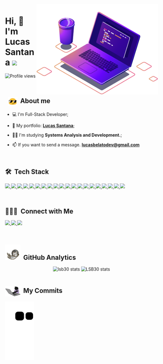 
<img src="images/computer-illustration.png" min-width="400px" max-width="450px" width="400px" align="right" alt="Computador">
<h1 align="left">Hi, 🍕 I'm Lucas Santana
 <img src="https://raw.githubusercontent.com/kaueMarques/kaueMarques/master/hi.gif" width="30"></h1>

<p align="left"> <img src="https://komarev.com/ghpvc/?username=LSB30&color=8586f6" alt="Profile views" /> </p>

<br>

 ## &nbsp; <img src="images/oculos.gif " width="30" align="center"> &nbsp;About me

- 💻 I'm Full-Stack Developer;

- 🚀 My portfolio: **[Lucas Santana](https://lucas-santana-belato.vercel.app)**;
 
- 👨‍🎓 I'm studying **Systems Analysis and Development.**;

- 📫 If you want to send a message.  **lucasbelatodev@gmail.com**


<br>

## 🛠 &nbsp;Tech Stack

<div align="left">
 <p>
    <a href='https://html.com/'>
      <img src="https://skillicons.dev/icons?i=html"/>
    </a>
    <a href='https://developer.mozilla.org/en-US/docs/Web/CSS'>
      <img src="https://skillicons.dev/icons?i=css"/>
    </a>
    <a href='https://www.javascript.com/'>
      <img src="https://skillicons.dev/icons?i=js"/>
    </a>
    <a href='https://www.typescriptlang.org/'>
      <img src="https://skillicons.dev/icons?i=ts"/>
    </a>
    <a href='https://reactjs.org/'>
      <img src="https://skillicons.dev/icons?i=react"/>
    </a>
    <a href='https://nextjs.org/'>
      <img src="https://skillicons.dev/icons?i=nextjs"/>
    </a>
    <a href='https://nodejs.org/en/'>
      <img src="https://skillicons.dev/icons?i=nodejs"/>
    </a>
    <a href='https://git-scm.com/'>
     <img src="https://skillicons.dev/icons?i=git"/>
    </a>
    <a href='https://styled-components.com/'>
      <img src="https://skillicons.dev/icons?i=styledcomponents"/>
    </a>
    <a href='https://tailwindui.com/'>
     <img src="https://skillicons.dev/icons?i=tailwind"/>
    </a>
    <a href='https://sass-lang.com/'>
     <img src="https://skillicons.dev/icons?i=sass"/>
    </a>
     <a href='https://mui.com/'>
     <img src="https://skillicons.dev/icons?i=materialui"/>
    </a>
    <a href='https://www.figma.com/'>
     <img src="https://skillicons.dev/icons?i=figma"/>
    </a>
    <a href=""> 
      <img src="https://skillicons.dev/icons?i=cs"/>
    </a>
    <a href=""> 
      <img src="https://skillicons.dev/icons?i=angular"/>
    </a>
     <a href=""> 
      <img src="https://skillicons.dev/icons?i=dotnet"/>
    </a>
    <a href=""> 
      <img src="https://skillicons.dev/icons?i=go"/>
    </a>
    <a href=""> 
      <img src="https://skillicons.dev/icons?i=kotlin"/>
    </a>
    <a href=""> 
      <img src="https://skillicons.dev/icons?i=mongodb"/>
    </a>
    <a href=""> 
      <img src="https://skillicons.dev/icons?i=mysql"/>
    </a>
        
 </p>

</div>
  
<br>

## 👨🏻‍💼 &nbsp;Connect with Me

<p align="left">
 
 <a href="https://www.linkedin.com/in/lucassantana30/" alt="Linkedin">
  <img width="140px" src="https://img.shields.io/badge/-Linkedin-rgb(25, 27, 30)?style=for-the-badge&logo=Linkedin&logoColor=rgb(150, 118, 228)&link=https://www.linkedin.com/in/evander-inacio"/> 
 </a>

 <a href="mailto:lucasbelatodev@gmail.com" alt="Gmail">
  <img width="113px" src="https://img.shields.io/badge/-Gmail-rgb(25, 27, 30)?style=for-the-badge&logo=Gmail&logoColor=rgb(150, 118, 228)&link=mailto:evander.20116@gmail.com"/> 
 </a>
 
 <a href="https://lucas-santana-ajgdon1uo-lsb30.vercel.app" alt="Portfolio">
  <img width="192px" src="https://img.shields.io/badge/my_portfolio-rgb(25, 27, 30)?style=for-the-badge&logo=ko-fi&logoColor=rgb(150, 118, 228)&link=https://www.evander.com.br/"/>
 </a>

 </p>

<br>

## <img src="images/gato_astronauta.gif" width="50" height="50" align="10">  &nbsp;GitHub Analytics

<div align="center">
<img height='180em' src="https://github-readme-stats.vercel.app/api?username=LSB30&show_icons=true=anuraghazra&show_icons=true&theme=aura" alt="lsb30 stats"/>
<img height='180em' src="https://github-readme-stats.vercel.app/api/top-langs/?username=LSB30&layout=compact&theme=aura" alt="LSB30 stats"/>
 </div>
  
<br>

## <img src="images/gato.gif" width="50" align="center"> &nbsp;My Commits
![Snake animation](https://github.com/lsb30/lsb30/blob/output/github-contribution-grid-snake.svg)

